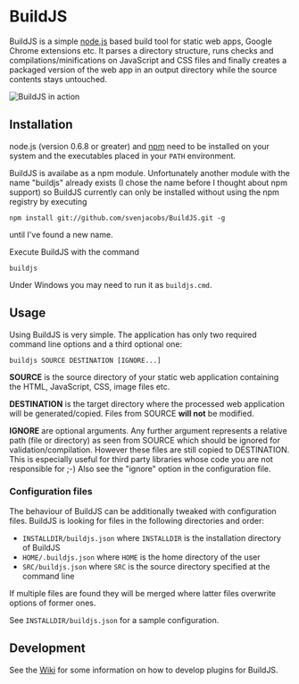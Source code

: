 BuildJS
=======

BuildJS is a simple [node.js](http://nodejs.org/) based build tool for static web
apps, Google Chrome extensions etc. It parses a directory structure, runs checks
and compilations/minifications on JavaScript and CSS files and finally creates a
packaged version of the web app in an output directory while the source contents
stays untouched.

![BuildJS in action](http://svenjacobs.github.com/BuildJS/buildjs.png "BuildJS in action")

Installation
------------

node.js (version 0.6.8 or greater) and [npm](http://npmjs.org/) need to be installed
on your system and the executables placed in your `PATH` environment.

BuildJS is availabe as a npm module. Unfortunately another module with the name
"buildjs" already exists (I chose the name before I thought about npm support) so
BuildJS currently can only be installed without using the npm registry by executing

    npm install git://github.com/svenjacobs/BuildJS.git -g

until I've found a new name.

Execute BuildJS with the command

    buildjs

Under Windows you may need to run it as `buildjs.cmd`.

Usage
-----

Using BuildJS is very simple. The application has only two required command line
options and a third optional one:

    buildjs SOURCE DESTINATION [IGNORE...]

**SOURCE** is the source directory of your static web application containing the
HTML, JavaScript, CSS, image files etc.

**DESTINATION** is the target directory where the processed web application will be
generated/copied. Files from SOURCE **will not** be modified.

**IGNORE** are optional arguments. Any further argument represents a relative path
(file or directory) as seen from SOURCE which should be ignored for validation/compilation.
However these files are still copied to DESTINATION. This is especially useful
for third party libraries whose code you are not responsible for ;-) Also see the
"ignore" option in the configuration file.

### Configuration files

The behaviour of BuildJS can be additionally tweaked with configuration files.
BuildJS is looking for files in the following directories and order:

* `INSTALLDIR/buildjs.json` where `INSTALLDIR` is the installation directory of BuildJS
* `HOME/.buildjs.json` where `HOME` is the home directory of the user
* `SRC/buildjs.json` where `SRC` is the source directory specified at the command line

If multiple files are found they will be merged where latter files overwrite options
of former ones.

See `INSTALLDIR/buildjs.json` for a sample configuration.

Development
-----------

See the [Wiki](https://github.com/svenjacobs/BuildJS/wiki/) for some information on
how to develop plugins for BuildJS.
